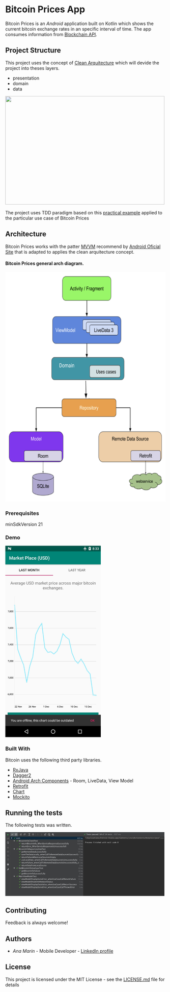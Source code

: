 # Bitcoin Prices App

Bitcoin Prices is an *Android* application built on Kotlin which shows the current bitcoin exchange rates in an specific interval of time.
The app consumes information from [Blockchain API](https://www.blockchain.com/api/charts_api).


## Project Structure

This project uses the concept of [Clean Arquitecture](https://blog.cleancoder.com/uncle-bob/2012/08/13/the-clean-architecture.html) which will devide the project into theses layers.

* presentation
* domain
* data

<img src="https://blog.cleancoder.com/uncle-bob/images/2012-08-13-the-clean-architecture/CleanArchitecture.jpg" width="500" height="340">

The project uses TDD paradigm based on this [practical example](https://resocoder.com/2019/08/27/flutter-tdd-clean-architecture-course-1-explanation-project-structure/) applied to the particular use case of Bitcoin Prices

## Architecture

Bitcoin Prices works with the patter [MVVM](https://proandroiddev.com/mvvm-architecture-viewmodel-and-livedata-part-1-604f50cda1) recommend by [Android Oficial Site](https://developer.android.com/jetpack/docs/guide#recommended-app-arch)
that is adapted to applies the clean arquitecture concept. 

#### Bitcoin Prices general arch diagram.

<img src="https://raw.githubusercontent.com/anamarin09041995/BitcoinPricesApp/master/diagrams/archDiagram.png" width="600" height="720">

### Prerequisites

minSdkVersion 21

### Demo

<img src="https://raw.githubusercontent.com/anamarin09041995/BitcoinPricesApp/master/diagrams/offlineBehavior.jpeg" width="300" height="600">

### Built With

Bitcoin uses the following third party libraries.

* [RxJava](https://github.com/ReactiveX/RxJava)
* [Dagger2](https://dagger.dev/users-guide)
* [Android Arch Components](https://developer.android.com/jetpack/#architecture-components) - Room, LiveData, View Model
* [Retrofit ](https://square.github.io/retrofit/)
* [Chart](https://weeklycoding.com/mpandroidchart/)
* [Mockito](https://site.mockito.org/)

## Running the tests

The following tests was written.

<img src="https://raw.githubusercontent.com/anamarin09041995/BitcoinPricesApp/master/diagrams/testResults.jpeg" width="500" height="200">

## Contributing

Feedback is always welcome!

## Authors

* *Ana Marin* - Mobile Developer - [LinkedIn profile](http://linkedin.com/in/ana-marin-b988b1140)

## License

This project is licensed under the MIT License - see the [LICENSE.md](LICENSE.md) file for details
